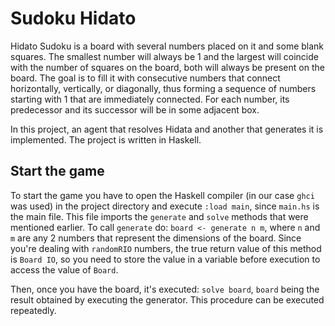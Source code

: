 # Sudoku Hidato

Hidato Sudoku is a board with several numbers placed on it and some blank squares. The smallest number will always be 1 and the largest will coincide with the number of squares on the board, both will always be present on the board. The goal is to fill it with consecutive numbers that connect horizontally, vertically, or diagonally, thus forming a sequence of numbers starting with 1 that are immediately connected. For each number, its predecessor and its successor will be in some adjacent box.

In this project, an agent that resolves Hidata and another that generates it is implemented. The project is written in Haskell.



## Start the game

To start the game you have to open the Haskell compiler (in our case `ghci` was used) in the project directory and execute `:load main`, since `main.hs` is the main file. This file imports the `generate` and `solve` methods that were mentioned earlier. To call `generate` do: `board <- generate n m`, where `n` and `m` are any 2 numbers that represent the dimensions of the board. Since you're dealing with `randomRIO` numbers, the true return value of this method is `Board IO`, so you need to store the value in a variable before execution to access the value of `Board`.

Then, once you have the board, it's executed: `solve board`, `board` being the result obtained by executing the generator. This procedure can be executed repeatedly.